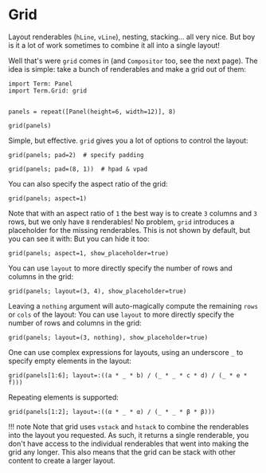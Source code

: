 # Grid
Layout renderables (`hLine`, `vLine`), nesting, stacking... all very nice. But boy is it a lot of work sometimes to combine it all into a single layout!

Well that's were `grid` comes in (and `Compositor` too, see the next page).
The idea is simple: take a bunch of renderables and make a grid out of them:

```@example grid
import Term: Panel
import Term.Grid: grid


panels = repeat([Panel(height=6, width=12)], 8)

grid(panels)
```

Simple, but effective. `grid` gives you a lot of options to control the layout:
```@example grid
grid(panels; pad=2)  # specify padding
```

```@example grid
grid(panels; pad=(8, 1))  # hpad & vpad
```

You can also specify the aspect ratio of the grid:
```@example grid
grid(panels; aspect=1)
```

Note that with an aspect ratio of `1` the best way is to create `3` columns and `3` rows, but we only have `8` renderables! No problem, `grid` introduces a placeholder for the missing renderables. This is not shown by default, but you can see it with:
But you can hide it too:
```@example grid
grid(panels; aspect=1, show_placeholder=true)
```

You can use `layout` to more directly specify the number of rows and columns in the grid:
```@example grid
grid(panels; layout=(3, 4), show_placeholder=true)
```

Leaving a `nothing` argument will auto-magically compute the remaining `rows` or `cols` of the layout:
You can use `layout` to more directly specify the number of rows and columns in the grid:
```@example grid
grid(panels; layout=(3, nothing), show_placeholder=true)
```

One can use complex expressions for layouts, using an underscore `_` to specify empty elements in the layout:
```@example grid
grid(panels[1:6]; layout=:((a * _ * b) / (_ * _ * c * d) / (_ * e * f)))
```

Repeating elements is supported:
```@example grid
grid(panels[1:2]; layout=:((α * _ * α) / (_ * _ * β * β)))
```


!!! note 
    Note that grid uses `vstack` and `hstack` to combine the renderables into the layout you requested. As such, it returns a single renderable, you don't have access to the individual renderables that went into making the grid any longer. This also means that the grid can be stack with other content to create a larger layout. 


